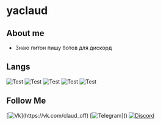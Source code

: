 # yaclaud

## About me

* Знаю питон пишу ботов для дискорд



## Langs

![Test](https://img.shields.io/badge/Python-rgb(35,33,34)?style=for-the-badge&logo=Python)
![Test](https://img.shields.io/badge/SQLITE-rgb(35,33,34)?style=for-the-badge&logo=SQLITE)
![Test](https://img.shields.io/badge/MONGODB-rgb(35,33,34)?style=for-the-badge&logo=MONGODB)
![Test](https://img.shields.io/badge/HTML-rgb(35,33,34)?style=for-the-badge&logo=HTML)
![Test](https://img.shields.io/badge/CSS-rgb(35,33,34)?style=for-the-badge&logo=CSS)





## Follow Me
[![Vk](https://img.shields.io/badge/VK-rgb(35,33,34)?style=for-the-badge&logo=Vk)](https://vk.com/claud_off)
[![Telegram](https://img.shields.io/badge/Telegram-rgb(35,33,34)?style=for-the-badge&logo=Telegram)]()
[![Discord](https://img.shields.io/discord/681216134854475816?color=rgb%2835%2C33%2C34%29&label=Discord&logo=Discord&logoColor=rgb%2835%2C33%2C34%29&style=for-the-badge)](https://discord.gg/MjKCbg3)